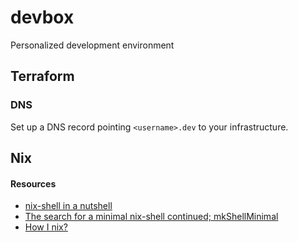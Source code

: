# devbox
Personalized development environment

## Terraform

### DNS
Set up a DNS record pointing `<username>.dev` to your infrastructure.

## Nix

#### Resources
- [nix-shell in a nutshell](https://thiagowfx.github.io/2022/02/nix-shell-in-a-nutshell/)
- [The search for a minimal nix-shell continued; mkShellMinimal](https://fzakaria.com/2021/08/05/the-search-for-a-minimal-nix-shell-continued-mkshellminimal.html)
- [How I nix?](https://eevie.ro/posts/2022-01-24-how-i-nix.html)